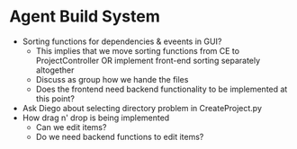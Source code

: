 # Agent Build System

- Sorting functions for dependencies & eveents in GUI?
    - This implies that we move sorting functions from CE to ProjectController OR implement front-end sorting separately altogether
    - Discuss as group how we hande the files
    - Does the frontend need backend functionality to be implemented at this point?
- Ask Diego about selecting directory problem in CreateProject.py
- How drag n' drop is being implemented
    - Can we edit items?
    - Do we need backend functions to edit items?